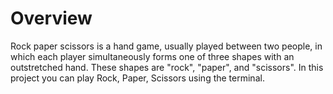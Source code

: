 # Overview
Rock paper scissors is a hand game, usually played between two people, in which each player 
simultaneously forms one of three shapes with an outstretched hand. These shapes are "rock", 
"paper", and "scissors". In this project you can play Rock, Paper, Scissors using the terminal.
